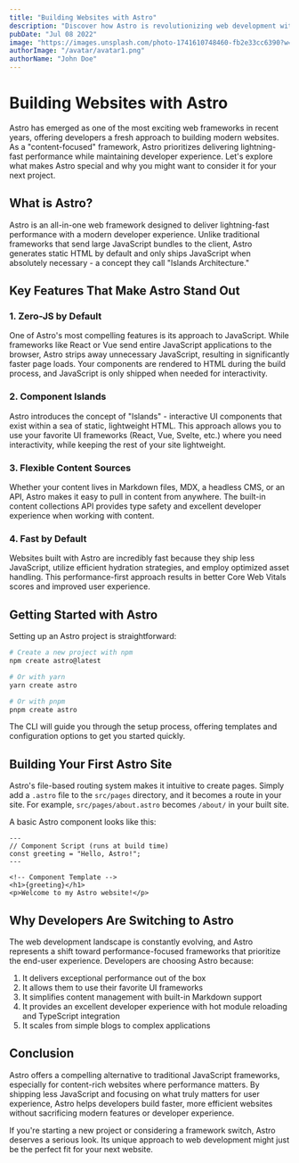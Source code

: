 ```yaml
---
title: "Building Websites with Astro"
description: "Discover how Astro is revolutionizing web development with its unique approach to building fast, content-focused websites. Learn about its key features, performance benefits, and why developers are making the switch."
pubDate: "Jul 08 2022"
image: "https://images.unsplash.com/photo-1741610748460-fb2e33cc6390?w=400&auto=format&fit=crop&q=60&ixlib=rb-4.0.3&ixid=M3wxMjA3fDB8MHxwcm9maWxlLXBhZ2V8MXx8fGVufDB8fHx8fA%3D%3D"
authorImage: "/avatar/avatar1.png"
authorName: "John Doe"
---
```


# Building Websites with Astro

Astro has emerged as one of the most exciting web frameworks in recent years, offering developers a fresh approach to building modern websites. As a "content-focused" framework, Astro prioritizes delivering lightning-fast performance while maintaining developer experience. Let's explore what makes Astro special and why you might want to consider it for your next project.

## What is Astro?

Astro is an all-in-one web framework designed to deliver lightning-fast performance with a modern developer experience. Unlike traditional frameworks that send large JavaScript bundles to the client, Astro generates static HTML by default and only ships JavaScript when absolutely necessary - a concept they call "Islands Architecture."

## Key Features That Make Astro Stand Out

### 1. Zero-JS by Default

One of Astro's most compelling features is its approach to JavaScript. While frameworks like React or Vue send entire JavaScript applications to the browser, Astro strips away unnecessary JavaScript, resulting in significantly faster page loads. Your components are rendered to HTML during the build process, and JavaScript is only shipped when needed for interactivity.

### 2. Component Islands

Astro introduces the concept of "Islands" - interactive UI components that exist within a sea of static, lightweight HTML. This approach allows you to use your favorite UI frameworks (React, Vue, Svelte, etc.) where you need interactivity, while keeping the rest of your site lightweight.

### 3. Flexible Content Sources

Whether your content lives in Markdown files, MDX, a headless CMS, or an API, Astro makes it easy to pull in content from anywhere. The built-in content collections API provides type safety and excellent developer experience when working with content.

### 4. Fast by Default

Websites built with Astro are incredibly fast because they ship less JavaScript, utilize efficient hydration strategies, and employ optimized asset handling. This performance-first approach results in better Core Web Vitals scores and improved user experience.

## Getting Started with Astro

Setting up an Astro project is straightforward:

```bash
# Create a new project with npm
npm create astro@latest

# Or with yarn
yarn create astro

# Or with pnpm
pnpm create astro
```

The CLI will guide you through the setup process, offering templates and configuration options to get you started quickly.

## Building Your First Astro Site

Astro's file-based routing system makes it intuitive to create pages. Simply add a `.astro` file to the `src/pages` directory, and it becomes a route in your site. For example, `src/pages/about.astro` becomes `/about/` in your built site.

A basic Astro component looks like this:

```astro
---
// Component Script (runs at build time)
const greeting = "Hello, Astro!";
---

<!-- Component Template -->
<h1>{greeting}</h1>
<p>Welcome to my Astro website!</p>
```

## Why Developers Are Switching to Astro

The web development landscape is constantly evolving, and Astro represents a shift toward performance-focused frameworks that prioritize the end-user experience. Developers are choosing Astro because:

1. It delivers exceptional performance out of the box
2. It allows them to use their favorite UI frameworks
3. It simplifies content management with built-in Markdown support
4. It provides an excellent developer experience with hot module reloading and TypeScript integration
5. It scales from simple blogs to complex applications

## Conclusion

Astro offers a compelling alternative to traditional JavaScript frameworks, especially for content-rich websites where performance matters. By shipping less JavaScript and focusing on what truly matters for user experience, Astro helps developers build faster, more efficient websites without sacrificing modern features or developer experience.

If you're starting a new project or considering a framework switch, Astro deserves a serious look. Its unique approach to web development might just be the perfect fit for your next website.

